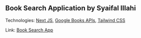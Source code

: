 ## Book Search Application by Syaifal Illahi

Technologies: [Next JS](https://nextjs.org/), [Google Books APIs](https://developers.google.com/books/docs/v1/getting_started), [Tailwind CSS](https://tailwindcss.com/)

Link: [Book Search App](https://syaifal-illahi.vercel.app)
